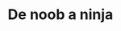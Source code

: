 ---
layout: ninja
icon: fas fa-user-ninja
order: 3
title: De noob a ninja
permalink: /curso/ninja/
category: ninja
---
